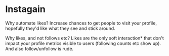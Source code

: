# Instagain

Why automate likes?
Increase chances to get people to visit your profile, hopefully they'd like what they see and stick around.

Why likes, and not follows etc?
Likes are the only soft interaction* that don't impact your profile metrics visible to users (following counts etc show up). And also follow/unfollow is rude.
